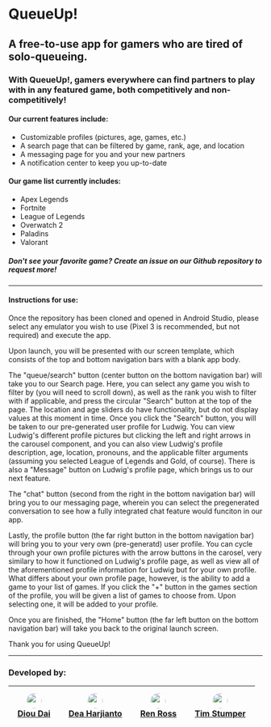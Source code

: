 # QueueUp!

## A free-to-use app for gamers who are tired of solo-queueing. 

### With QueueUp!, gamers everywhere can find partners to play with in any featured game, both competitively and non-competitively! 

#### Our current features include:
<ul>
    <li>Customizable profiles (pictures, age, games, etc.)</li>
    <li>A search page that can be filtered by game, rank, age, and location</li>
    <li>A messaging page for you and your new partners</li>
    <li>A notification center to keep you up-to-date</li>
</ul>

#### Our game list currently includes:
<div>  <ul>
    <li>Apex Legends</li>
    <li>Fortnite</li>
    <li>League of Legends</li>
    <li>Overwatch 2</li>
    <li>Paladins</li>
    <li>Valorant</li>
</ul></div>

##### Don't see your favorite game? Create an issue on our Github repository to request more!

-----

#### Instructions for use: 
Once the repository has been cloned and opened in Android Studio, please select any emulator you wish to use (Pixel 3 is recommended, but not required) and execute the app. </br>

Upon launch, you will be presented with our screen template, which consists of the top and bottom navigation bars with a blank app body. <br/> 

The "queue/search" button (center button on the bottom navigation bar) will take you to our Search page. Here, you can select any game you wish to filter by (you will need to scroll down), as well as the rank you wish to filter with if applicable, and press the circular "Search" button at the top of the page. The location and age sliders do have functionality, but do not display values at this moment in time. Once you click the "Search" button, you will be taken to our pre-generated user profile for Ludwig. You can view Ludwig's different profile pictures but clicking the left and right arrows in the carousel component, and you can also view Ludwig's profile description, age, location, pronouns, and the applicable filter arguments (assuming you selected League of Legends and Gold, of course). There is also a "Message" button on Ludwig's profile page, which brings us to our next feature. <br/> 

The "chat" button (second from the right in the bottom navigation bar) will bring you to our messaging page, wherein you can select the pregenerated conversation to see how a fully integrated chat feature would funciton in our app. <br/> 

Lastly, the profile button (the far right button in the bottom navigation bar) will bring you to your very own (pre-generatd) user profile. You can cycle through your own profile pictures with the arrow buttons in the carosel, very similary to how it functioned on Ludwig's profile page, as well as view all of the aforementioned profile information for Ludwig but for your own profile. What differs about your own profile page, however, is the ability to add a game to your list of games. If you click the "+" button in the games section of the profile, you will be given a list of games to choose from. Upon selecting one, it will be added to your profile. </br> 

Once you are finished, the "Home" button (the far left button on the bottom navigation bar) will take you back to the original launch screen. </br> 

Thank you for using QueueUp! </br>

-----

### Developed by: 
| <div style="float: left; text-align: center; padding: 10px"><img src="https://avatars.githubusercontent.com/u/70611330?v=4" height="30px" style="border-radius: 15px"><br><a href="https://github.com/DiouDai">Diou Dai</a> </div> | <div style="float: left; text-align: center; padding: 10px"><img src="https://avatars.githubusercontent.com/u/64983004?v=4" height="30px" style="border-radius: 15px"><br><a href="https://github.com/bathchair">Dea Harjianto</a> </div> | <div style="float: left; text-align: center; padding: 10px;"><img src="https://avatars.githubusercontent.com/u/60983762?s=460&u=46281912deec981f7c2160fe20ac9516bc59f3ff&v=4" height="30px" style="border-radius: 15px"><br><a href="https://github.com/renross">Ren Ross</a> </div> | <div style="float: left; text-align: center; padding: 10px;"><img src="https://avatars.githubusercontent.com/u/55199517?v=4" height="30px" style="border-radius: 15px"><br><a href="https://github.com/tjstumpy">Tim Stumper</a> </div> 
|-|-|-|-
